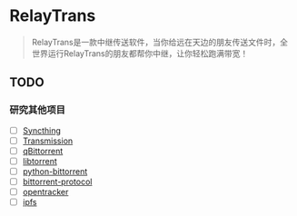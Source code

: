 # RelayTrans

> RelayTrans是一款中继传送软件，当你给远在天边的朋友传送文件时，全世界运行RelayTrans的朋友都帮你中继，让你轻松跑满带宽！

## TODO

### 研究其他项目

- [ ] [Syncthing](https://github.com/syncthing/syncthing)
- [ ] [Transmission](https://github.com/transmission/transmission)
- [ ] [qBittorrent](https://github.com/qbittorrent/qBittorrent)
- [ ] [libtorrent](https://github.com/arvidn/libtorrent)
- [ ] [python-bittorrent](https://github.com/JosephSalisbury/python-bittorrent)
- [ ] [bittorrent-protocol](https://github.com/webtorrent/bittorrent-protocol)
- [ ] [opentracker](http://erdgeist.org/arts/software/opentracker/)
- [ ] [ipfs](https://github.com/ipfs/ipfs)

